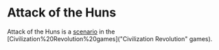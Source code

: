 # Attack of the Huns

Attack of the Huns is a [scenario](scenario) in the [Civilization%20Revolution%20games]("Civilization Revolution" games).